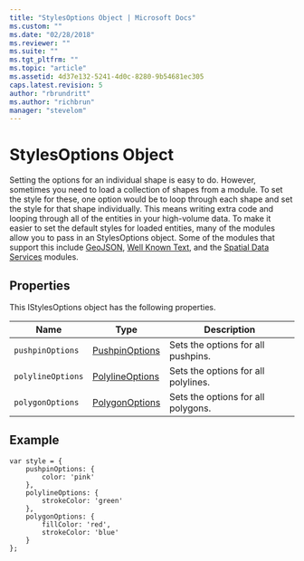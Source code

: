 ```yaml
---
title: "StylesOptions Object | Microsoft Docs"
ms.custom: ""
ms.date: "02/28/2018"
ms.reviewer: ""
ms.suite: ""
ms.tgt_pltfrm: ""
ms.topic: "article"
ms.assetid: 4d37e132-5241-4d0c-8280-9b54681ec305
caps.latest.revision: 5
author: "rbrundritt"
ms.author: "richbrun"
manager: "stevelom"
---
```

# StylesOptions Object
Setting the options for an individual shape is easy to do. However, sometimes you need to load a collection of shapes from a module.  To set the style for these, one option would be to loop through each shape and set the style for that shape individually.  This means writing extra code and looping through all of the entities in your high-volume data. To make it easier to set the default styles for loaded entities, many of the modules allow you to pass in an StylesOptions object. Some of the modules that support this include [GeoJSON](../v8-web-control/geojson-module.md), [Well Known Text](../v8-web-control/well-known-text-module.md), and the [Spatial Data Services](../v8-web-control/spatial-data-service-module.md) modules.

## Properties

This IStylesOptions object has the following properties.

Name                 | Type               | Description
-------------------- | ------------------ | ---------------------------------
`pushpinOptions`     | [PushpinOptions](../v8-web-control/pushpinoptions-object.md)    | Sets the options for all pushpins.
`polylineOptions`    | [PolylineOptions](../v8-web-control/polylineoptions-object.md)   | Sets the options for all polylines.
`polygonOptions`     | [PolygonOptions](../v8-web-control/polygonoptions-object.md)    | Sets the options for all polygons.

## Example

```
var style = {
    pushpinOptions: {
        color: 'pink'
    },
    polylineOptions: {
        strokeColor: 'green'
    },
    polygonOptions: {
        fillColor: 'red',
        strokeColor: 'blue'
    }
};
```
